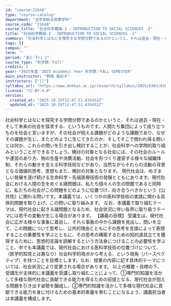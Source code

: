 ```yaml
---
id: "course:21648"
type: "course-catalog"
department: "法学部総合政策学科"
course_code: "21648"
course_title: "社会科学概論-2 ／INTRODUCTION TO SOCIAL SCIENCES -2"
title: "社会科学概論-2 ／INTRODUCTION TO SOCIAL SCIENCES -2"
summary: "社会科学とはなにを探究する学問分野であるのかというと、それは過去・現在・そして未来の社会を探求する、というものです。人間たち集団によって成り立つものを社会と言いますが、その社会が抱える課題がどのような課題であり、なぜその課題が生じ、またどの…"
tags: []
campus: ""
term: ""
period: "金1／Fri 1"
course_type: "秋学期／Fall"
credits: 2
year: "2025年度／2025 Academic Year 秋学期／FALL SEMESTER"
main_instructor: "野崎 亜紀子"
instructors: ["[]"]
syllabus_url: "https://www.dokkyo.ac.jp/research/syllabus/2025/0303/0303_21648_ja_JP.html"
license: "CC-BY-4.0"
version:
  created_at: "2025-10-29T12:47:51.635451Z"
  updated_at: "2025-10-29T12:47:51.635451Z"
---
```

社会科学とはなにを探究する学問分野であるのかというと、それは過去・現在・そして未来の社会を探求する、というものです。人間たち集団によって成り立つものを社会と言いますが、その社会が抱える課題がどのような課題であり、なぜその課題が生じ、またどのように生じてきたのか、そしてそこで問われ得る問いとは何か、これらの問いを引き出し検討することが、社会科学への学問的取り組みということができるでしょう。検討の対象となる社会には、その社会のルールや運営のあり方、物の生産や消費活動、社会を形づくり運営する様々な組織体制、それらの動きを支える科学技術などがあり、当然ながらそれらの活動の背景となる価値的思考、思想もまた、検討の対象となります。 現代社会は、めざましい発展を遂げ続ける生命科学・先端医療技術の発展とともにあります。現代社会における人間の生をめぐる諸問題は、私たち個々人の生の問題であると同時に、私たちの社会がこの問題をどのように位置づけ、向き合うべきかという《公共性》に関わる問いです。本講義では、いくつかの医科学技術の実践に関わる具体的問題を取り上げ、この問いに取り組みます。 なお、本講義で取り組むテーマは、現代社会に起きる諸問題となるため、社会状況に伴い各界に取り扱うテーマには若干の変動が生じる場合があります。 【講義の目標】 受講生は、現代社会に広がる様々な事象に着目し、それら事象の中から課題を見出し、問いを立て、この問題について思考し、公共的理由とともにその思考を言語によって表現することの重要性を学ぶとともに、その思考の構築するための知的道具立てを獲得するために、思想的言論を読解するという方法身につけることの必要性を学ぶこと、中でも本講義では、現代社会における医科学技術の位置づけについて、（医学的知見とは異なり）社会科学的視点から考える、という視角（パースペクティブ）を持つことを目標とします。なお、授業の内容に記す具体的テーマについては、社会状況により変更される場合があります。 以上の概要・目標の下、受講生が主体的に本講義を受講し取り組むことによって、①専門的知識を活かして多様な現代社会に貢献できる能力を得るための前提となる、現代社会が抱える問題を引き出す姿勢を醸成し、②専門的知識を活かして多様な現代社会に貢献できる能力を身に付けるための基本的素養を育むことになるよう、講義担当者は本講義を構成します。

